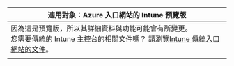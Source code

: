 |適用對象：Azure 入口網站的 Intune 預覽版 |
|--|
|因為這是預覽版，所以其詳細資料與功能可能會有所變更。<br>您需要傳統的 Intune 主控台的相關文件嗎？ 請瀏覽[Intune 傳統入口網站的文件](https://docs.microsoft.com/intune-classic/understand-explore/introduction-to-microsoft-intune)。|
| |
